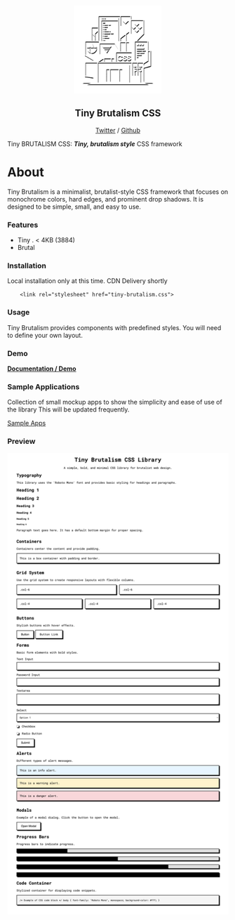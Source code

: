 <div align="center">
  <a href="https://pruger.github.io/tiny-brutalism-css/" target="_blank"><img src="logos/logo_dropshadow.png" alt="Tiny BRUTALISM CSS: Ostblockromantik-style  CSS framework" width="200px"></a>
  <h2>Tiny Brutalism CSS</h2>

  <a href="https://x.com/nop_sl3d">Twitter</a> / <a href="https://github.com/pruger/">Github</a>
</div>

Tiny BRUTALISM CSS: ***Tiny, brutalism style***  CSS framework


# About
Tiny Brutalism is a minimalist, brutalist-style CSS framework that focuses on monochrome colors, hard edges, and prominent drop shadows. It is designed to be simple, small, and easy to use.

### Features
* Tiny . < 4KB (3884)
* Brutal

### Installation
Local installation only at this time. CDN Delivery shortly
````
    <link rel="stylesheet" href="tiny-brutalism.css">
````

### Usage
Tiny Brutalism provides components with predefined styles. You will need to define your own layout. 

### Demo
**[Documentation / Demo](https://pruger.github.io/tiny-brutalism-css)**

### Sample Applications
Collection of small mockup apps to show the simplicity and ease of use of the library
This will be updated frequently.


[Sample Apps](sample_apps/)

### Preview
<img src="screenshots/screen1.png" alt="Screen1" width="700"/>

